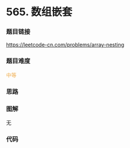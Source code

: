 # 565. 数组嵌套

### 题目链接

https://leetcode-cn.com/problems/array-nesting

### 题目难度

<font color=#F0AD4E>中等</font>

### 思路



### 图解

无

### 代码

```python
```